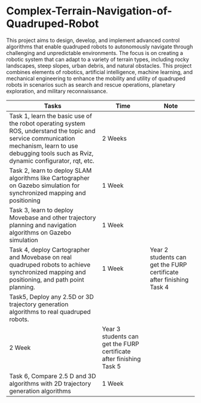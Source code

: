 # Complex-Terrain-Navigation-of-Quadruped-Robot

This project aims to design, develop, and implement advanced control algorithms that enable quadruped robots to autonomously navigate through challenging and unpredictable environments. The focus is on creating a robotic system that can adapt to a variety of terrain types, including rocky landscapes, steep slopes, urban debris, and natural obstacles. This project combines elements of robotics, artificial intelligence, machine learning, and mechanical engineering to enhance the mobility and utility of quadruped robots in scenarios such as search and rescue operations, planetary exploration, and military reconnaissance.

| Tasks | Time | Note |
| --- | --- | --- |
| Task 1, learn the basic use of the robot operating system ROS, understand the topic and service communication mechanism, learn to use debugging tools such as Rviz, dynamic configurator, rqt, etc. | 2 Weeks |  |
| Task 2, learn to deploy SLAM algorithms like Cartographer on Gazebo simulation for synchronized mapping and positioning | 1 Week |  |
| Task 3, learn to deploy Movebase and other trajectory planning and navigation algorithms on Gazebo simulation | 1 Week |  |
| Task 4, deploy Cartographer and Movebase on real quadruped robots to achieve synchronized mapping and positioning, and path point planning. | 1 Week | Year 2 students can get the FURP certificate after finishing Task 4 |
| Task5, Deploy any 2.5D or 3D trajectory generation algorithms to real quadruped robots.
 | 2 Week | Year 3 students can get the FURP certificate after finishing Task 5 |
| Task 6, Compare 2.5 D and 3D algorithms with 2D trajectory generation algorithms | 1 Week |  |
